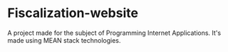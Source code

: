 # Fiscalization-website
A project made for the subject of Programming Internet Applications. It's made using MEAN stack technologies.
